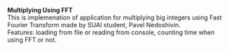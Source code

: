 <b>Multiplying Using FFT</b><br>
This is implemenation of application for multiplying big integers using Fast Fourier Transform made by SUAI student, Pavel Nedoshivin.<br>
Features: loading from file or reading from console, counting time when using FFT or not.<br>
